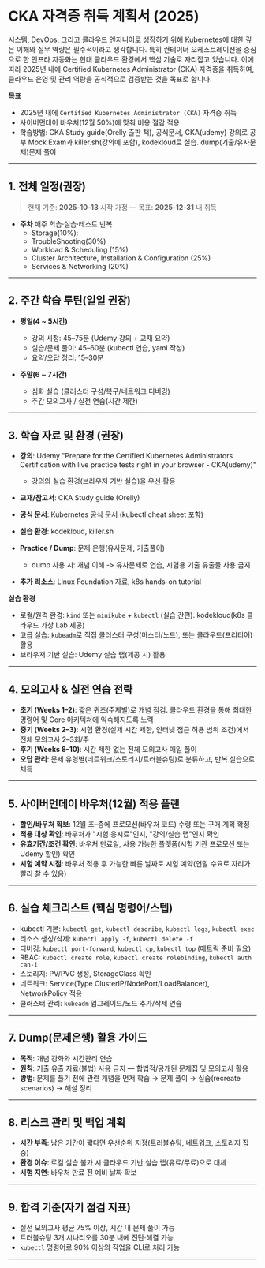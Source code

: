# CKA 자격증 취득 계획서 (2025)

시스템, DevOps, 그리고 클라우드 엔지니어로 성장하기 위해 Kubernetes에 대한 깊은 이해와 실무 역량은 필수적이라고 생각합니다. 특히 컨테이너 오케스트레이션을 중심으로 한 인프라 자동화는 현대 클라우드 환경에서 핵심 기술로 자리잡고 있습니다. 이에 따라 2025년 내에 Certified Kubernetes Administrator (CKA) 자격증을 취득하여, 클라우드 운영 및 관리 역량을 공식적으로 검증받는 것을 목표로 합니다.

**목표**

* 2025년 내에 `Certified Kubernetes Administrator (CKA)` 자격증 취득
* 사이버먼데이 바우처(12월 50%)에 맞춰 비용 절감 적용
* 학습방법: CKA Study guide(Orelly 출판 책), 공식문서, CKA(udemy) 강의로 공부 Mock Exam과 killer.sh(강의에 포함), kodekloud로 실습. dump(기출/유사문제)문제 풀이

---

## 1. 전체 일정(권장)

> 현재 기준: **2025-10-13** 시작 가정 — 목표: **2025-12-31** 내 취득

* **주차** 매주 학습·실습·테스트 반복
    - Storage(10%):
    - TroubleShooting(30%)
    - Workload & Scheduling (15%)
    - Cluster Architecture, Installation & Configuration (25%)
    - Services & Networking (20%)

---

## 2. 주간 학습 루틴(일일 권장)

* **평일(4 ~ 5시간)**

  * 강의 시청: 45–75분 (Udemy 강의 + 교재 요약)
  * 실습/문제 풀이: 45–60분 (kubectl 연습, yaml 작성)
  * 요약/오답 정리: 15–30분

* **주말(6 ~ 7시간)**

  * 심화 실습 (클러스터 구성/복구/네트워크 디버깅)
  * 주간 모의고사 / 실전 연습(시간 제한)

---

## 3. 학습 자료 및 환경 (권장)

* **강의**: Udemy "Prepare for the Certified Kubernetes Administrators Certification with live practice tests right in your browser - CKA(udemy)"

  * 강의의 실습 환경(브라우저 기반 실습)을 우선 활용
* **교재/참고서**: CKA Study guide (Orelly)
* **공식 문서**: Kubernetes 공식 문서 (kubectl cheat sheet 포함)
* **실습 환경**: kodekloud, killer.sh
* **Practice / Dump**: 문제 은행(유사문제, 기출풀이)

  * dump 사용 시: 개념 이해 -> 유사문제로 연습, 시험용 기출 유출물 사용 금지
* **추가 리소스**: Linux Foundation 자료, k8s hands-on tutorial

**실습 환경**

* 로컬/원격 환경: `kind` 또는 `minikube` + `kubectl` (실습 간편). kodekloud(k8s 클라우드 가상 Lab 제공)
* 고급 실습: `kubeadm`로 직접 클러스터 구성(마스터/노드), 또는 클라우드(프리티어) 활용
* 브라우저 기반 실습: Udemy 실습 랩(제공 시) 활용

---

## 4. 모의고사 & 실전 연습 전략

* **초기 (Weeks 1–2)**: 짧은 퀴즈(주제별)로 개념 점검. 클라우드 환경을 통해 최대한 명령어 및 Core 아키텍쳐에 익숙해지도록 노력
* **중기 (Weeks 2–3)**: 시험 환경(실제 시간 제한, 인터넷 접근 허용 범위 조건)에서 전체 모의고사 2–3회/주 
* **후기 (Weeks 8–10)**: 시간 제한 없는 전체 모의고사 매일 풀이
* **오답 관리**: 문제 유형별(네트워크/스토리지/트러블슈팅)로 분류하고, 반복 실습으로 체득

---

## 5. 사이버먼데이 바우처(12월) 적용 플랜

* **할인/바우처 확보**: 12월 초–중에 프로모션(바우처 코드) 수령 또는 구매 계획 확정
* **적용 대상 확인**: 바우처가 "시험 응시료"인지, "강의/실습 랩"인지 확인
* **유효기간/조건 확인**: 바우처 만료일, 사용 가능한 플랫폼(시험 기관 프로모션 또는 Udemy 할인) 확인
* **시험 예약 시점**: 바우처 적용 후 가능한 빠른 날짜로 시험 예약(연말 수요로 자리가 빨리 찰 수 있음)

---

## 6. 실습 체크리스트 (핵심 명령어/스텝)

* kubectl 기본: `kubectl get`, `kubectl describe`, `kubectl logs`, `kubectl exec`
* 리소스 생성/삭제: `kubectl apply -f`, `kubectl delete -f`
* 디버깅: `kubectl port-forward`, `kubectl cp`, `kubectl top` (메트릭 준비 필요)
* RBAC: `kubectl create role`, `kubectl create rolebinding`, `kubectl auth can-i`
* 스토리지: PV/PVC 생성, StorageClass 확인
* 네트워크: Service(Type ClusterIP/NodePort/LoadBalancer), NetworkPolicy 적용
* 클러스터 관리: `kubeadm` 업그레이드/노드 추가/삭제 연습

---

## 7. Dump(문제은행) 활용 가이드

* **목적**: 개념 강화와 시간관리 연습
* **원칙**: 기출 유출 자료(불법) 사용 금지 — 합법적/공개된 문제집 및 모의고사 활용
* **방법**: 문제를 풀기 전에 관련 개념을 먼저 학습 → 문제 풀이 → 실습(recreate scenarios) → 해설 정리

---

## 8. 리스크 관리 및 백업 계획

* **시간 부족**: 남은 기간이 짧다면 우선순위 지정(트러블슈팅, 네트워크, 스토리지 집중)
* **환경 이슈**: 로컬 실습 불가 시 클라우드 기반 실습 랩(유료/무료)으로 대체
* **시험 지연**: 바우처 만료 전 예비 날짜 확보

---

## 9. 합격 기준(자기 점검 지표)

* 실전 모의고사 평균 75% 이상, 시간 내 문제 풀이 가능
* 트러블슈팅 3개 시나리오를 30분 내에 진단·해결 가능
* `kubectl` 명령어로 90% 이상의 작업을 CLI로 처리 가능

---
